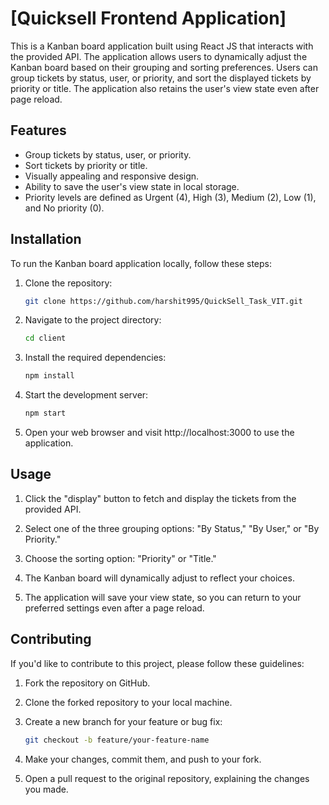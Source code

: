 # [Quicksell Frontend Application]

This is a Kanban board application built using React JS that interacts with the provided API. The application allows users to dynamically adjust the Kanban board based on their grouping and sorting preferences. Users can group tickets by status, user, or priority, and sort the displayed tickets by priority or title. The application also retains the user's view state even after page reload.

## Features

- Group tickets by status, user, or priority.
- Sort tickets by priority or title.
- Visually appealing and responsive design.
- Ability to save the user's view state in local storage.
- Priority levels are defined as Urgent (4), High (3), Medium (2), Low (1), and No priority (0).

## Installation

To run the Kanban board application locally, follow these steps:

1. Clone the repository:
   ```bash
   git clone https://github.com/harshit995/QuickSell_Task_VIT.git
   ```

2. Navigate to the project directory:
    ```bash
    cd client
    ```

3. Install the required dependencies:
    ```bash
    npm install
    ```
4. Start the development server:
    ```bash
    npm start
    ```
5. Open your web browser and visit http://localhost:3000 to use the application.


## Usage

1. Click the "display" button to fetch and display the tickets from the provided API.

2. Select one of the three grouping options: "By Status," "By User," or "By Priority."

3. Choose the sorting option: "Priority" or "Title."

4. The Kanban board will dynamically adjust to reflect your choices.

5. The application will save your view state, so you can return to your preferred settings even after a page reload.


## Contributing

If you'd like to contribute to this project, please follow these guidelines:

1. Fork the repository on GitHub.

2. Clone the forked repository to your local machine.

3. Create a new branch for your feature or bug fix:

   ```bash
   git checkout -b feature/your-feature-name
   ```
4. Make your changes, commit them, and push to your fork.

5. Open a pull request to the original repository, explaining the changes you made.
